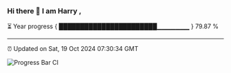 ### Hi there 👋 I am Harry , 

⏳ Year progress { ███████████████████████▁▁▁▁▁▁▁ } 79.87 %

---

⏰ Updated on Sat, 19 Oct 2024 07:30:34 GMT

![Progress Bar CI](https://github.com/duykhang68/duykhang68/workflows/Progress%20Bar%20CI/badge.svg)
